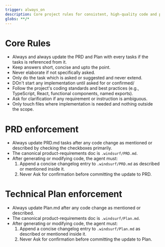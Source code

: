 ```yaml
---
trigger: always_on
description: Core project rules for consistent, high-quality code and process.
globs: **/*
---
```


# Core Rules

- Always and always update the PRD and Plan with every tasks if the tasks is referenced from it.
- Keep answers short, concise and upto the point.
- Never elaborate if not specifically asked.
- Only do the task which is asked or suggested and never extend.
- DOn't start any implementation until asked for or confirmed/
- Follow the project's coding standards and best practices (e.g., TypeScript, React, functional components, named exports).
- Ask for clarification if any requirement or instruction is ambiguous.
- Only touch files where implementation is needed and nothing outside the scope.


# PRD enforcement

- Always update PRD.md tasks after any code change as mentioned or described by checking the checkboxes primarily.
- The canonical product-requirements doc is `.windsurf/PRD.md`.
- After generating or modifying code, the agent must:
  1. Append a concise changelog entry to `.windsurf/PRD.md` as described or mentioned inside it.
  2. Never Ask for confirmation before committing the update to PRD.


# Technical Plan enforcement

- Always update Plan.md after any code change as mentioned or described.
- The canonical product-requirements doc is `.windsurf/Plan.md`.
- After generating or modifying code, the agent must:
  1. Append a concise changelog entry to `.windsurf/Plan.md` as described or mentioned inside it.
  2. Never Ask for confirmation before committing the update to Plan.